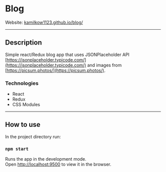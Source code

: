 # Blog

Website: [kamilkow1123.github.io/blog/](kamilkow1123.github.io/blog/)

---
## Description

Simple react/Redux blog app that uses JSONPlaceholder API [https://jsonplaceholder.typicode.com/](https://jsonplaceholder.typicode.com/) and images from [https://picsum.photos/](https://picsum.photos/).

### Technologies
- React
- Redux
- CSS Modules

---

## How to use

In the project directory run:
### ``npm start``

Runs the app in the development mode.\
Open [http://localhost:9500](http://localhost:9500) to view it in the browser.
